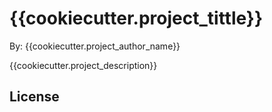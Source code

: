 # {{cookiecutter.project_tittle}}

By: {{cookiecutter.project_author_name}}

{{cookiecutter.project_description}}

## License 